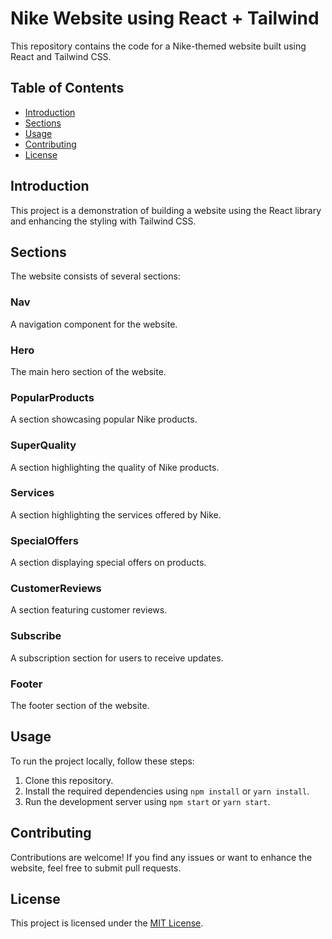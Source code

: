 # Nike Website using React + Tailwind

This repository contains the code for a Nike-themed website built using React and Tailwind CSS.

## Table of Contents

- [Introduction](#introduction)
- [Sections](#sections)
- [Usage](#usage)
- [Contributing](#contributing)
- [License](#license)

## Introduction

This project is a demonstration of building a website using the React library and enhancing the styling with Tailwind CSS.

## Sections

The website consists of several sections:

### Nav

A navigation component for the website.

### Hero

The main hero section of the website.

### PopularProducts

A section showcasing popular Nike products.

### SuperQuality

A section highlighting the quality of Nike products.

### Services

A section highlighting the services offered by Nike.

### SpecialOffers

A section displaying special offers on products.

### CustomerReviews

A section featuring customer reviews.

### Subscribe

A subscription section for users to receive updates.

### Footer

The footer section of the website.

## Usage

To run the project locally, follow these steps:

1. Clone this repository.
2. Install the required dependencies using `npm install` or `yarn install`.
3. Run the development server using `npm start` or `yarn start`.

## Contributing

Contributions are welcome! If you find any issues or want to enhance the website, feel free to submit pull requests.

## License

This project is licensed under the [MIT License](LICENSE).

